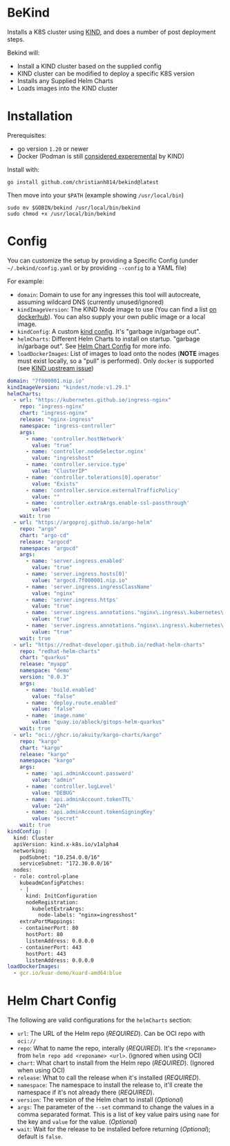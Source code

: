 # BeKind

Installs a K8S cluster using [KIND](https://github.com/kubernetes-sigs/kind), and does a number of post deployment steps.

Bekind will:

* Install a KIND cluster based on the supplied config
* KIND cluster can be modified to deploy a specific K8S version
* Installs any Supplied Helm Charts
* Loads images into the KIND cluster

# Installation

Prerequisites:

* go version `1.20` or newer
* Docker (Podman is still [considered experemental](https://github.com/kubernetes-sigs/kind/pull/1302) by KIND)


Install with:

```shell
go install github.com/christianh814/bekind@latest
```

Then move into your `$PATH` (example showing `/usr/local/bin`)

```shell
sudo mv $GOBIN/bekind /usr/local/bin/bekind
sudo chmod +x /usr/local/bin/bekind
```

# Config

You can customize the setup by providing a Specific Config (under `~/.bekind/config.yaml` or by providing `--config` to a YAML file)

For example:

* `domain`: Domain to use for any ingresses this tool will autocreate, assuming wildcard DNS (currently unused/ignored)
* `kindImageVersion`: The KIND Node image to use (You can find a list [on dockerhub](https://hub.docker.com/r/kindest/node/tags)). You can also supply your own public image or a local image.
* `kindConfig`: A custom [kind config](https://kind.sigs.k8s.io/docs/user/configuration/). It's "garbage in/garbage out".
* `helmCharts`: Different Helm Charts to install on startup. "garbage in/garbage out". See [Helm Chart Config](#helm-chart-config) for more info.
* `loadDockerImages`: List of images to load onto the nodes (**NOTE** images must exist locally, so a "pull" is performed). Only `docker` is supported (see [KIND upstream issue](https://github.com/kubernetes-sigs/kind/pull/3109))

```yaml
domain: "7f000001.nip.io"
kindImageVersion: "kindest/node:v1.29.1"
helmCharts:
  - url: "https://kubernetes.github.io/ingress-nginx"
    repo: "ingress-nginx"
    chart: "ingress-nginx"
    release: "nginx-ingress"
    namespace: "ingress-controller"
    args:
      - name: 'controller.hostNetwork'
        value: "true"
      - name: 'controller.nodeSelector.nginx'
        value: "ingresshost"
      - name: 'controller.service.type'
        value: "ClusterIP"
      - name: 'controller.tolerations[0].operator'
        value: "Exists"
      - name: 'controller.service.externalTrafficPolicy'
        value: ""
      - name: 'controller.extraArgs.enable-ssl-passthrough'
        value: ""
    wait: true
  - url: "https://argoproj.github.io/argo-helm"
    repo: "argo"
    chart: "argo-cd"
    release: "argocd"
    namespace: "argocd"
    args:
      - name: 'server.ingress.enabled'
        value: "true"
      - name: 'server.ingress.hosts[0]'
        value: "argocd.7f000001.nip.io"
      - name: 'server.ingress.ingressClassName'
        value: "nginx"
      - name: 'server.ingress.https'
        value: "true"
      - name: 'server.ingress.annotations."nginx\.ingress\.kubernetes\.io/ssl-passthrough"'
        value: "true"
      - name: 'server.ingress.annotations."nginx\.ingress\.kubernetes\.io/force-ssl-redirect"'
        value: "true"
    wait: true
  - url: "https://redhat-developer.github.io/redhat-helm-charts"
    repo: "redhat-helm-charts"
    chart: "quarkus"
    release: "myapp"
    namespace: "demo"
    version: "0.0.3"
    args:
      - name: 'build.enabled'
        value: "false"
      - name: 'deploy.route.enabled'
        value: "false"
      - name: 'image.name' 
        value: "quay.io/ablock/gitops-helm-quarkus"
    wait: true
  - url: "oci://ghcr.io/akuity/kargo-charts/kargo"
    repo: "kargo"
    chart: "kargo"
    release: "kargo"
    namespace: "kargo"
    args: 
      - name: 'api.adminAccount.password'
        value: "admin"
      - name: 'controller.logLevel'
        value: "DEBUG"
      - name: 'api.adminAccount.tokenTTL'
        value: "24h"
      - name: 'api.adminAccount.tokenSigningKey'
        value: "secret"
    wait: true
kindConfig: |
  kind: Cluster
  apiVersion: kind.x-k8s.io/v1alpha4
  networking:
    podSubnet: "10.254.0.0/16"
    serviceSubnet: "172.30.0.0/16"
  nodes:
  - role: control-plane
    kubeadmConfigPatches:
    - |
      kind: InitConfiguration
      nodeRegistration:
        kubeletExtraArgs:
          node-labels: "nginx=ingresshost"
    extraPortMappings:
    - containerPort: 80
      hostPort: 80
      listenAddress: 0.0.0.0
    - containerPort: 443
      hostPort: 443
      listenAddress: 0.0.0.0
loadDockerImages:
  - gcr.io/kuar-demo/kuard-amd64:blue
```
# Helm Chart Config

The following are valid configurations for the `helmCharts` section:

* `url`: The URL of the Helm repo (*REQUIRED*). Can be OCI repo with `oci://`
* `repo`: What to name the repo, interally (*REQUIRED*). It's the `<reponame>` from `helm repo add <reponame> <url>`. (ignored when using OCI)
* `chart`: What chart to install from the Helm repo (*REQUIRED*). (Ignored when using OCI)
* `release`: What to call the release when it's installed (*REQUIRED*).
* `namespace`: The namespace to install the release to, it'll create the namespace if it's not already there (*REQUIRED*).
* `version`: The version of the Helm chart to install (*Optional*)
* `args`: The parameter of the `--set` command to change the values in a comma separated format. This is a list of key value pairs using `name` for the key and `value` for the value. (*Optional*)
* `wait`: Wait for the release to be installed before returning (*Optional*); default is `false`.
